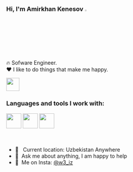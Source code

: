 ### Hi, I'm Amirkhan Kenesov <img src="https://media.giphy.com/media/hvRJCLFzcasrR4ia7z/giphy.gif" width="3%">

🔥 Sofware Engineer. <br />
❤️ I like to do things that make me happy.


<a href="https://t.me/torexanovich1" target="_blank">
    <img src="https://i.pinimg.com/564x/37/34/0c/37340ce4ccfc4cbd4be06accb67448c7.jpg" width="35px">
    
</a>

<br />

### Languages and tools I work with:

<code><img src="https://img3.wallspic.com/crops/0/9/2/3/6/163290/163290-python_logo-python-icon-programming_language-logo-3840x2160.png" width="40px"></code>
<code><img src="https://www.buildateam.io/wp-content/uploads/2018/07/logo-java.png" width="40px"></code>
<code><img src="https://www.pngmart.com/files/22/MySQL-PNG-Background-Image.png" width="40px"></code>



<br />

- 📍 &nbsp; Current location: Uzbekistan Anywhere
- 📝&nbsp; Ask me about anything, I am happy to help
- 📨&nbsp; Me on Insta: [@w3_iz](https://instagram.com/w3_iz/)
